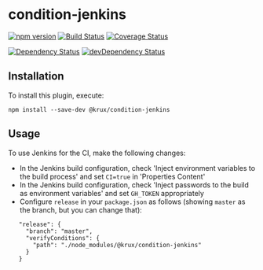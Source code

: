 # condition-jenkins

[![npm version](https://badge.fury.io/js/%40krux%2Fcondition-jenkins.svg)](http://badge.fury.io/js/%40krux%2Fcondition-jenkins)
[![Build Status](https://jenkins-ci.org/krux/condition-jenkins.svg)](https://jenkins-ci.org/krux/condition-jenkins)
[![Coverage Status](https://coveralls.io/repos/krux/condition-jenkins/badge.svg?service=github)](https://coveralls.io/github/krux/condition-jenkins)

[![Dependency Status](https://david-dm.org/krux/condition-jenkins/master.svg)](https://david-dm.org/krux/condition-jenkins/master)
[![devDependency Status](https://david-dm.org/krux/condition-jenkins/master/dev-status.svg)](https://david-dm.org/krux/condition-jenkins/master#info=devDependencies)

## Installation

To install this plugin, execute:

```shell
npm install --save-dev @krux/condition-jenkins
```

## Usage

To use Jenkins for the CI, make the following changes:

* In the Jenkins build configuration, check 'Inject environment variables to the build process' and set `CI=true` in 'Properties Content'
* In the Jenkins build configuration, check 'Inject passwords to the build as environment variables' and set `GH_TOKEN` appropriately
* Configure `release` in your `package.json` as follows (showing `master` as the branch, but you can change that):

```
   "release": {
     "branch": "master",
     "verifyConditions": {
       "path": "./node_modules/@krux/condition-jenkins"
     }
   }
```
